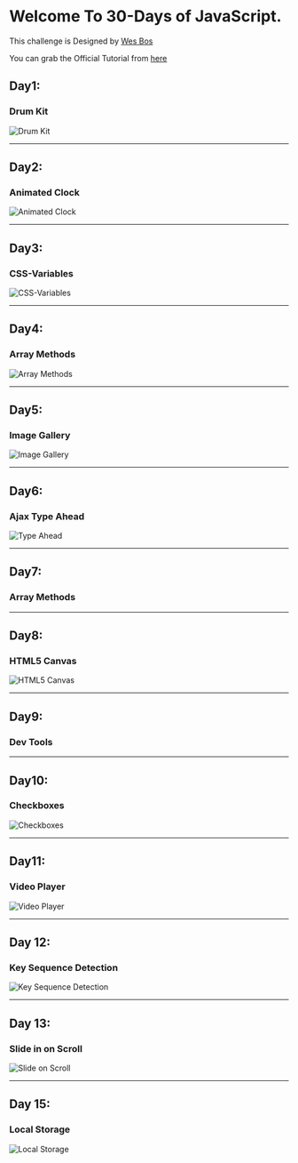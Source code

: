 # Welcome To 30-Days of JavaScript.
This challenge is Designed by [Wes Bos](https://github.com/wesbos/JavaScript30.git)

You can grab the Official Tutorial from [here](https://javascript30.com/)

## Day1:
### Drum Kit
![Drum Kit](GIFs/DrumKit.gif)

<hr>

## Day2:
### Animated Clock
![Animated Clock](GIFs/JavaScriptClock.gif)

<hr>

## Day3:
### CSS-Variables
![CSS-Variables](GIFs/CSS-Variables.gif)

<hr>

## Day4:
### Array Methods
![Array Methods](GIFs/ArrayMethods.png)

<hr>

## Day5:
### Image Gallery
![Image Gallery](GIFs/ImageGallery.gif)

<hr>

## Day6:
### Ajax Type Ahead
![Type Ahead](GIFs/TypeAhead.gif)

<hr>

## Day7:
### Array Methods

<hr>

## Day8:
### HTML5 Canvas
![HTML5 Canvas](GIFs/Canvas.gif)

<hr>

## Day9:
### Dev Tools

<hr>

## Day10:
### Checkboxes
![Checkboxes](GIFs/Checkboxes.gif)

<hr>

## Day11:
### Video Player
![Video Player](GIFs/Videoplayer.gif)

<hr>

## Day 12:
### Key Sequence Detection
![Key Sequence Detection](GIFs/KeyDetection.gif)

<hr>

## Day 13:
### Slide in on Scroll
![Slide on Scroll](GIFs/SlideScroll.gif)

<hr>

## Day 15:
### Local Storage
![Local Storage](GIFs/LocalStorage.gif)






